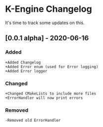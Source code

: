 # K-Engine Changelog

It's time to track some updates on this.

## [0.0.1 alpha] - 2020-06-16
 
 
### Added
    
    +Added Changelog 
    +Added Error enum (used for Error logging)
    +Added Error logger
    

### Changed

    +Changed CMakeLists to include more files 
    +ErrorHandler will now print errors

### Removed 
    -Removed old ErrorHandler